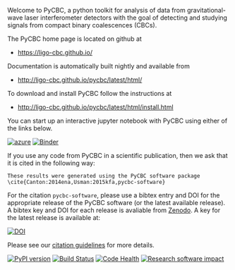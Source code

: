 Welcome to PyCBC, a python toolkit for analysis of data from gravitational-wave
laser interferometer detectors with the goal of detecting and studying signals
from compact binary coalescences (CBCs).

The PyCBC home page is located on github at

 * https://ligo-cbc.github.io/

Documentation is automatically built nightly and available from

 * http://ligo-cbc.github.io/pycbc/latest/html/

To download and install PyCBC follow the instructions at

  * http://ligo-cbc.github.io/pycbc/latest/html/install.html
  
You can start up an interactive jupyter notebook with PyCBC using either of the links below.

[![azure](https://img.shields.io/badge/azure-notebook-pi.svg)](https://notebooks.azure.com/nitz/libraries/pycbc)
[![Binder](http://mybinder.org/badge.svg)](http://mybinder.org:/repo/ligo-cbc/binder)

If you use any code from PyCBC in a scientific publication, then we ask that
it is cited in the following way:

```
These results were generated using the PyCBC software package
\cite{Canton:2014ena,Usman:2015kfa,pycbc-software}
```

For the citation ``pycbc-software``,  please use a bibtex entry and DOI for the
appropriate release of the PyCBC software (or the latest available release).
A bibtex key and DOI for each release is avaliable from [Zenodo](http://zenodo.org/).
A key for the latest release is available at:

[![DOI](https://zenodo.org/badge/31596861.svg)](https://zenodo.org/badge/latestdoi/31596861)

Please see our [citation guidelines](http://ligo-cbc.github.io/pycbc/latest/html/credit.html) for 
more details.

[![PyPI version](https://badge.fury.io/py/PyCBC.svg)](https://badge.fury.io/py/PyCBC)
[![Build Status](https://travis-ci.org/ligo-cbc/pycbc.svg?branch=master)](https://travis-ci.org/ligo-cbc/pycbc)
[![Code Health](https://landscape.io/github/ligo-cbc/pycbc/master/landscape.svg?style=flat)](https://landscape.io/github/ligo-cbc/pycbc/master)
[![Research software impact](http://depsy.org/api/package/pypi/PyCBC/badge.svg)](http://depsy.org/package/python/PyCBC)
